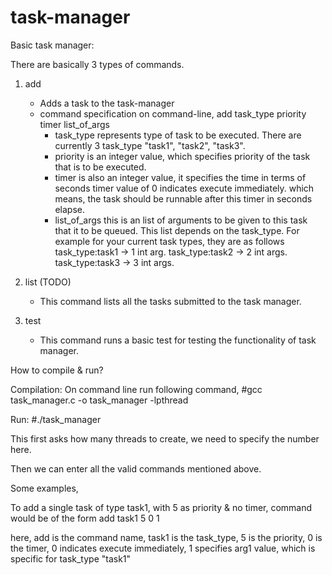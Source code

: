 # task-manager
Basic task manager:

There are basically 3 types of commands.
1. add
	- Adds a task to the task-manager
	- command specification on command-line, add task_type priority timer list_of_args
		- task_type represents type of task to be executed. There are currently
		  3 task_type "task1", "task2", "task3".
		- priority is an integer value, which specifies priority of the task that
		  is to be executed.
		- timer is also an integer value, it specifies the time in terms of seconds
		  timer value of 0 indicates execute immediately.
		  which means, the task should be runnable after this timer in seconds elapse.
		- list_of_args this is an list of arguments to be given to this task that it to
		  be queued. This list depends on the task_type. For example for your current
		  task types, they are as follows
			task_type:task1 -> 1 int arg.
			task_type:task2 -> 2 int args.
			task_type:task3 -> 3 int args.

2. list (TODO)
	- This command lists all the tasks submitted to the task manager.

3. test
	- This command runs a basic test for testing the functionality of task manager.


How to compile & run?

Compilation:
On command line run following command,
#gcc task_manager.c -o task_manager -lpthread

Run:
#./task_manager

This first asks how many threads to create, we need to specify the number here.

Then we can enter all the valid commands mentioned above.

Some examples,

To add a single task of type task1, with 5 as priority & no timer, command would be of the form
add task1 5 0 1

here, add is the command name, task1 is the task_type, 5 is the priority, 0 is the timer, 0
indicates execute immediately, 1 specifies arg1 value, which is specific for task_type "task1"

